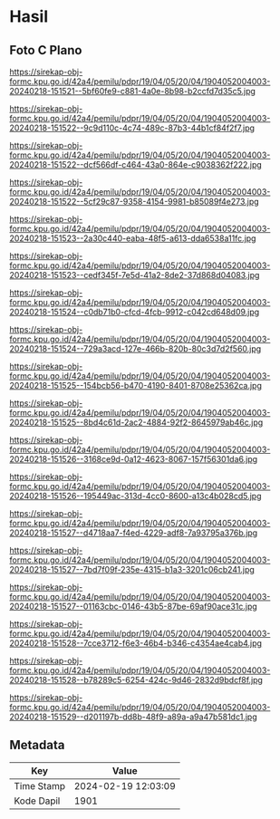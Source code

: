 # Hasil

## Foto C Plano

https://sirekap-obj-formc.kpu.go.id/42a4/pemilu/pdpr/19/04/05/20/04/1904052004003-20240218-151521--5bf60fe9-c881-4a0e-8b98-b2ccfd7d35c5.jpg

https://sirekap-obj-formc.kpu.go.id/42a4/pemilu/pdpr/19/04/05/20/04/1904052004003-20240218-151522--9c9d110c-4c74-489c-87b3-44b1cf84f2f7.jpg

https://sirekap-obj-formc.kpu.go.id/42a4/pemilu/pdpr/19/04/05/20/04/1904052004003-20240218-151522--dcf566df-c464-43a0-864e-c9038362f222.jpg

https://sirekap-obj-formc.kpu.go.id/42a4/pemilu/pdpr/19/04/05/20/04/1904052004003-20240218-151522--5cf29c87-9358-4154-9981-b85089f4e273.jpg

https://sirekap-obj-formc.kpu.go.id/42a4/pemilu/pdpr/19/04/05/20/04/1904052004003-20240218-151523--2a30c440-eaba-48f5-a613-dda6538a11fc.jpg

https://sirekap-obj-formc.kpu.go.id/42a4/pemilu/pdpr/19/04/05/20/04/1904052004003-20240218-151523--cedf345f-7e5d-41a2-8de2-37d868d04083.jpg

https://sirekap-obj-formc.kpu.go.id/42a4/pemilu/pdpr/19/04/05/20/04/1904052004003-20240218-151524--c0db71b0-cfcd-4fcb-9912-c042cd648d09.jpg

https://sirekap-obj-formc.kpu.go.id/42a4/pemilu/pdpr/19/04/05/20/04/1904052004003-20240218-151524--729a3acd-127e-466b-820b-80c3d7d2f560.jpg

https://sirekap-obj-formc.kpu.go.id/42a4/pemilu/pdpr/19/04/05/20/04/1904052004003-20240218-151525--154bcb56-b470-4190-8401-8708e25362ca.jpg

https://sirekap-obj-formc.kpu.go.id/42a4/pemilu/pdpr/19/04/05/20/04/1904052004003-20240218-151525--8bd4c61d-2ac2-4884-92f2-8645979ab46c.jpg

https://sirekap-obj-formc.kpu.go.id/42a4/pemilu/pdpr/19/04/05/20/04/1904052004003-20240218-151526--3168ce9d-0a12-4623-8067-157f56301da6.jpg

https://sirekap-obj-formc.kpu.go.id/42a4/pemilu/pdpr/19/04/05/20/04/1904052004003-20240218-151526--195449ac-313d-4cc0-8600-a13c4b028cd5.jpg

https://sirekap-obj-formc.kpu.go.id/42a4/pemilu/pdpr/19/04/05/20/04/1904052004003-20240218-151527--d4718aa7-f4ed-4229-adf8-7a93795a376b.jpg

https://sirekap-obj-formc.kpu.go.id/42a4/pemilu/pdpr/19/04/05/20/04/1904052004003-20240218-151527--7bd7f09f-235e-4315-b1a3-3201c06cb241.jpg

https://sirekap-obj-formc.kpu.go.id/42a4/pemilu/pdpr/19/04/05/20/04/1904052004003-20240218-151527--01163cbc-0146-43b5-87be-69af90ace31c.jpg

https://sirekap-obj-formc.kpu.go.id/42a4/pemilu/pdpr/19/04/05/20/04/1904052004003-20240218-151528--7cce3712-f6e3-46b4-b346-c4354ae4cab4.jpg

https://sirekap-obj-formc.kpu.go.id/42a4/pemilu/pdpr/19/04/05/20/04/1904052004003-20240218-151528--b78289c5-6254-424c-9d46-2832d9bdcf8f.jpg

https://sirekap-obj-formc.kpu.go.id/42a4/pemilu/pdpr/19/04/05/20/04/1904052004003-20240218-151529--d201197b-dd8b-48f9-a89a-a9a47b581dc1.jpg


## Metadata

| Key        | Value               |
| ---------- | ------------------- |
| Time Stamp | 2024-02-19 12:03:09 |
| Kode Dapil | 1901                |



